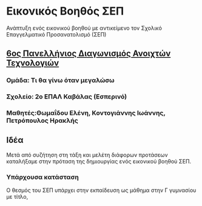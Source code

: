 # Εικονικός Βοηθός ΣΕΠ
Ανάπτυξη ενός εικονικού βοηθού με αντικείμενο τον Σχολικό Επαγγελματικό Προσανατολισμό (ΣΕΠ)
## [6oς Πανελλήνιος Διαγωνισμός Ανοιχτών Τεχνολογιών](https://openedtech.ellak.gr/) 
### Ομάδα: Τι θα γίνω όταν μεγαλώσω
### Σχολείο: 2ο ΕΠΑΛ Καβάλας (Εσπερινό)
### Μαθητές:Θωμαΐδου Ελένη, Κοντογιάννης Ιωάννης, Πετρόπουλος Ηρακλής
## Ιδέα
Μετά από συζήτηση στη τάξη και μελέτη διάφορων προτάσεων καταλήξαμε στην πρόταση της δημιουργίας ενός εικονικού βοηθού ΣΕΠ. 
### Υπάρχουσα κατάσταση
Ο θεσμός του ΣΕΠ υπάρχει στην εκπαίδευση ως μάθημα στην Γ γυμνασίου με τίτλο, 



